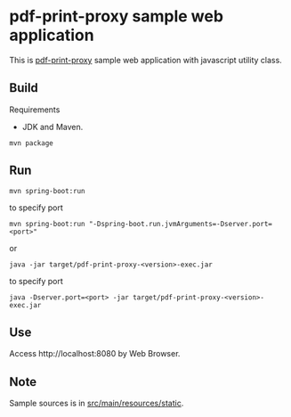# pdf-print-proxy sample web application   
This is [pdf-print-proxy](https://github.com/ns2j/pdf-print-proxy) sample web application with javascript utility class.

## Build   
Requirements
* JDK and Maven.   

```
mvn package
```

## Run
```
mvn spring-boot:run
```   
to specify port   
```
mvn spring-boot:run "-Dspring-boot.run.jvmArguments=-Dserver.port=<port>"
```   
or   
```
java -jar target/pdf-print-proxy-<version>-exec.jar
```   
to specify port
```
java -Dserver.port=<port> -jar target/pdf-print-proxy-<version>-exec.jar
```   
## Use
Access http://localhost:8080 by Web Browser.   

## Note   
Sample sources is in [src/main/resources/static](src/main/resources/static).   

